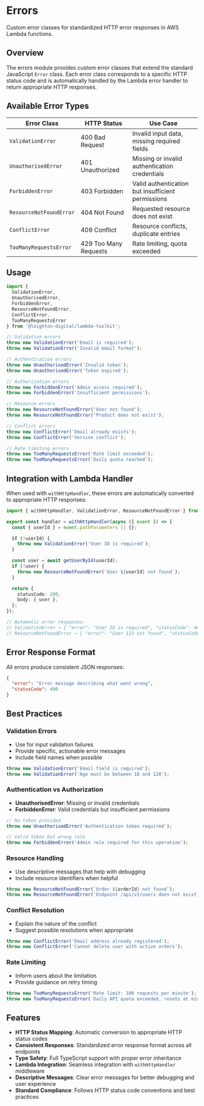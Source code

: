 # Errors

Custom error classes for standardized HTTP error responses in AWS Lambda functions.

## Overview

The errors module provides custom error classes that extend the standard JavaScript `Error` class. Each error class corresponds to a specific HTTP status code and is automatically handled by the Lambda error handler to return appropriate HTTP responses.

## Available Error Types

| Error Class | HTTP Status | Use Case |
|-------------|-------------|----------|
| `ValidationError` | 400 Bad Request | Invalid input data, missing required fields |
| `UnauthorisedError` | 401 Unauthorized | Missing or invalid authentication credentials |
| `ForbiddenError` | 403 Forbidden | Valid authentication but insufficient permissions |
| `ResourceNotFoundError` | 404 Not Found | Requested resource does not exist |
| `ConflictError` | 409 Conflict | Resource conflicts, duplicate entries |
| `TooManyRequestsError` | 429 Too Many Requests | Rate limiting, quota exceeded |

## Usage

```ts
import {
  ValidationError,
  UnauthorisedError,
  ForbiddenError,
  ResourceNotFoundError,
  ConflictError,
  TooManyRequestsError
} from '@leighton-digital/lambda-toolkit';

// Validation errors
throw new ValidationError('Email is required');
throw new ValidationError('Invalid email format');

// Authentication errors
throw new UnauthorisedError('Invalid token');
throw new UnauthorisedError('Token expired');

// Authorization errors
throw new ForbiddenError('Admin access required');
throw new ForbiddenError('Insufficient permissions');

// Resource errors
throw new ResourceNotFoundError('User not found');
throw new ResourceNotFoundError('Product does not exist');

// Conflict errors
throw new ConflictError('Email already exists');
throw new ConflictError('Version conflict');

// Rate limiting errors
throw new TooManyRequestsError('Rate limit exceeded');
throw new TooManyRequestsError('Daily quota reached');
```

## Integration with Lambda Handler

When used with `withHttpHandler`, these errors are automatically converted to appropriate HTTP responses:

```ts
import { withHttpHandler, ValidationError, ResourceNotFoundError } from '@leighton-digital/lambda-toolkit';

export const handler = withHttpHandler(async ({ event }) => {
  const { userId } = event.pathParameters || {};

  if (!userId) {
    throw new ValidationError('User ID is required');
  }

  const user = await getUserById(userId);
  if (!user) {
    throw new ResourceNotFoundError(`User ${userId} not found`);
  }

  return {
    statusCode: 200,
    body: { user },
  };
});

// Automatic error responses:
// ValidationError → { "error": "User ID is required", "statusCode": 400 }
// ResourceNotFoundError → { "error": "User 123 not found", "statusCode": 404 }
```

## Error Response Format

All errors produce consistent JSON responses:

```json
{
  "error": "Error message describing what went wrong",
  "statusCode": 400
}
```

## Best Practices

### Validation Errors
- Use for input validation failures
- Provide specific, actionable error messages
- Include field names when possible

```ts
throw new ValidationError('Email field is required');
throw new ValidationError('Age must be between 18 and 120');
```

### Authentication vs Authorization
- **UnauthorisedError**: Missing or invalid credentials
- **ForbiddenError**: Valid credentials but insufficient permissions

```ts
// No token provided
throw new UnauthorisedError('Authentication token required');

// Valid token but wrong role
throw new ForbiddenError('Admin role required for this operation');
```

### Resource Handling
- Use descriptive messages that help with debugging
- Include resource identifiers when helpful

```ts
throw new ResourceNotFoundError(`Order ${orderId} not found`);
throw new ResourceNotFoundError('Endpoint /api/v2/users does not exist');
```

### Conflict Resolution
- Explain the nature of the conflict
- Suggest possible resolutions when appropriate

```ts
throw new ConflictError('Email address already registered');
throw new ConflictError('Cannot delete user with active orders');
```

### Rate Limiting
- Inform users about the limitation
- Provide guidance on retry timing

```ts
throw new TooManyRequestsError('Rate limit: 100 requests per minute');
throw new TooManyRequestsError('Daily API quota exceeded, resets at midnight UTC');
```

## Features

- **HTTP Status Mapping**: Automatic conversion to appropriate HTTP status codes
- **Consistent Responses**: Standardized error response format across all endpoints
- **Type Safety**: Full TypeScript support with proper error inheritance
- **Lambda Integration**: Seamless integration with `withHttpHandler` middleware
- **Descriptive Messages**: Clear error messages for better debugging and user experience
- **Standard Compliance**: Follows HTTP status code conventions and best practices
